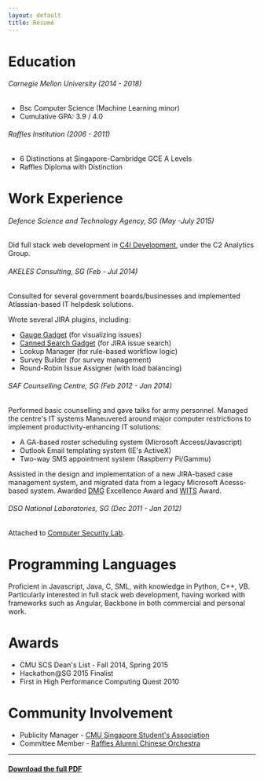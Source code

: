 ```yaml
---
layout: default
title: Résumé
---
```


# Education

###### Carnegie Mellon University (2014 - 2018)

 * Bsc Computer Science (Machine Learning minor)
 * Cumulative GPA: 3.9 / 4.0

###### Raffles Institution (2006 - 2011)

* 6 Distinctions at Singapore-Cambridge GCE A Levels
* Raffles Diploma with Distinction

# Work Experience

###### Defence Science and Technology Agency, SG (May -July 2015)

Did full stack web development in [C4I Development](https://www.dsta.gov.sg/programmes/c4i-development), under the C2 Analytics Group.




###### AKELES Consulting, SG (Feb - Jul 2014)

Consulted for several government boards/businesses and implemented Atlassian-based IT helpdesk solutions.

Wrote several JIRA plugins, including:

* [Gauge Gadget](https://marketplace.atlassian.com/plugins/com.akelesconsulting.jira.plugins.GaugeGadget) (for visualizing issues)
* [Canned Search Gadget](https://marketplace.atlassian.com/plugins/com.akelesconsulting.jira.plugins.CannedSearchGadget) (for JIRA issue search)
* Lookup Manager (for rule-based workflow logic)
* Survey Builder (for survey management)
* Round-Robin Issue Assigner (with load balancing)




###### SAF Counselling Centre, SG (Feb 2012 - Jan 2014)

Performed basic counselling and gave talks for army personnel. Managed the centre's IT systems
Maneuvered around major computer restrictions to implement productivity-enhancing IT solutions:

* A GA-based roster scheduling system (Microsoft Access/Javascript)
* Outlook Email templating system (IE's ActiveX)
* Two-way SMS appointment system (Raspberry Pi/Gammu)


Assisted in the design and implementation of a new JIRA-based case management system, and migrated data from
a legacy Microsoft Acesss-based system. Awarded [DMG](http://www.mindef.gov.sg/imindef/mindef_websites/atozlistings/dmg/about_us.html) Excellence Award
and [WITS](http://www.mindef.gov.sg/imindef/press_room/events_and_activities/2014/28oct14_pride/pride14_about.html) Award.




###### DSO National Laboratories, SG (Dec 2011 - Jan 2012)

Attached to [Computer Security Lab](https://www.dso.org.sg/divisions.aspx).




# Programming Languages

Proficient in Javascript, Java, C, SML, with knowledge in Python, C++, VB. 
Particularly interested in full stack web development, having worked with
frameworks such as Angular, Backbone in both commercial and personal work.


# Awards

* CMU SCS Dean's List - Fall 2014, Spring 2015
* Hackathon@SG 2015 Finalist
* First in High Performance Computing Quest 2010

# Community Involvement

* Publicity Manager - [CMU Singapore Student's Association](https://cmussa.wordpress.com/)
* Committee Member - [Raffles Alumni Chinese Orchestra](https://www.youtube.com/user/RafflesAlumniCO)

----

#### [Download the full PDF](AndrewLow.pdf)
